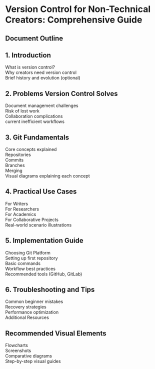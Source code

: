 # Version Control for Non-Technical Creators: Comprehensive Guide

## Document Outline
## 1. Introduction
What is version control?  
Why creators need version control  
Brief history and evolution (optional)

## 2. Problems Version Control Solves
Document management challenges  
Risk of lost work  
Collaboration complications  
current inefficient workflows  

## 3. Git Fundamentals
Core concepts explained  
Repositories  
Commits  
Branches  
Merging  
Visual diagrams explaining each concept

## 4. Practical Use Cases
For Writers  
For Researchers  
For Academics  
For Collaborative Projects  
Real-world scenario illustrations

## 5. Implementation Guide
Choosing Git Platform  
Setting up first repository  
Basic commands  
Workflow best practices  
Recommended tools (GitHub, GitLab)

## 6. Troubleshooting and Tips
Common beginner mistakes  
Recovery strategies  
Performance optimization  
Additional Resources

## Recommended Visual Elements
Flowcharts  
Screenshots  
Comparative diagrams  
Step-by-step visual guides
